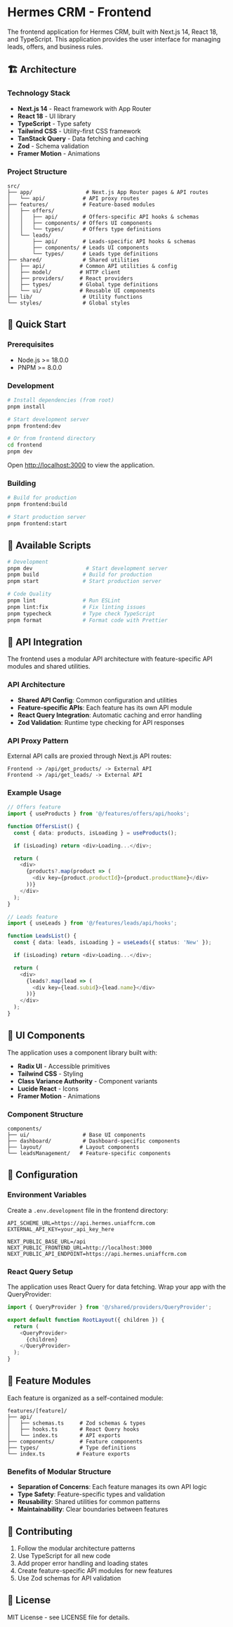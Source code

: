 # Hermes CRM - Frontend

The frontend application for Hermes CRM, built with Next.js 14, React 18, and TypeScript. This application provides the user interface for managing leads, offers, and business rules.

## 🏗️ Architecture

### **Technology Stack**

- **Next.js 14** - React framework with App Router
- **React 18** - UI library
- **TypeScript** - Type safety
- **Tailwind CSS** - Utility-first CSS framework
- **TanStack Query** - Data fetching and caching
- **Zod** - Schema validation
- **Framer Motion** - Animations

### **Project Structure**

```
src/
├── app/                 # Next.js App Router pages & API routes
│   └── api/            # API proxy routes
├── features/           # Feature-based modules
│   ├── offers/
│   │   ├── api/        # Offers-specific API hooks & schemas
│   │   ├── components/ # Offers UI components
│   │   └── types/      # Offers type definitions
│   └── leads/
│       ├── api/        # Leads-specific API hooks & schemas
│       ├── components/ # Leads UI components
│       └── types/      # Leads type definitions
├── shared/             # Shared utilities
│   ├── api/           # Common API utilities & config
│   ├── model/         # HTTP client
│   ├── providers/     # React providers
│   ├── types/         # Global type definitions
│   └── ui/            # Reusable UI components
├── lib/                # Utility functions
└── styles/             # Global styles
```

## 🚀 Quick Start

### Prerequisites

- Node.js >= 18.0.0
- PNPM >= 8.0.0

### Development

```bash
# Install dependencies (from root)
pnpm install

# Start development server
pnpm frontend:dev

# Or from frontend directory
cd frontend
pnpm dev
```

Open [http://localhost:3000](http://localhost:3000) to view the application.

### Building

```bash
# Build for production
pnpm frontend:build

# Start production server
pnpm frontend:start
```

## 🔧 Available Scripts

```bash
# Development
pnpm dev                 # Start development server
pnpm build              # Build for production
pnpm start              # Start production server

# Code Quality
pnpm lint               # Run ESLint
pnpm lint:fix           # Fix linting issues
pnpm typecheck          # Type check TypeScript
pnpm format             # Format code with Prettier
```

## 🔌 API Integration

The frontend uses a modular API architecture with feature-specific API modules and shared utilities.

### **API Architecture**

- **Shared API Config**: Common configuration and utilities
- **Feature-specific APIs**: Each feature has its own API module
- **React Query Integration**: Automatic caching and error handling
- **Zod Validation**: Runtime type checking for API responses

### **API Proxy Pattern**

External API calls are proxied through Next.js API routes:

```
Frontend -> /api/get_products/ -> External API
Frontend -> /api/get_leads/ -> External API
```

### **Example Usage**

```typescript
// Offers feature
import { useProducts } from '@/features/offers/api/hooks';

function OffersList() {
  const { data: products, isLoading } = useProducts();

  if (isLoading) return <div>Loading...</div>;

  return (
    <div>
      {products?.map(product => (
        <div key={product.productId}>{product.productName}</div>
      ))}
    </div>
  );
}

// Leads feature
import { useLeads } from '@/features/leads/api/hooks';

function LeadsList() {
  const { data: leads, isLoading } = useLeads({ status: 'New' });

  if (isLoading) return <div>Loading...</div>;

  return (
    <div>
      {leads?.map(lead => (
        <div key={lead.subid}>{lead.name}</div>
      ))}
    </div>
  );
}
```

## 🎨 UI Components

The application uses a component library built with:

- **Radix UI** - Accessible primitives
- **Tailwind CSS** - Styling
- **Class Variance Authority** - Component variants
- **Lucide React** - Icons
- **Framer Motion** - Animations

### **Component Structure**

```
components/
├── ui/                 # Base UI components
├── dashboard/          # Dashboard-specific components
├── layout/            # Layout components
└── leadsManagement/   # Feature-specific components
```

## 🔧 Configuration

### **Environment Variables**

Create a `.env.development` file in the frontend directory:

```env
API_SCHEME_URL=https://api.hermes.uniaffcrm.com
EXTERNAL_API_KEY=your_api_key_here

NEXT_PUBLIC_BASE_URL=/api
NEXT_PUBLIC_FRONTEND_URL=http://localhost:3000
NEXT_PUBLIC_API_ENDPOINT=https://api.hermes.uniaffcrm.com
```

### **React Query Setup**

The application uses React Query for data fetching. Wrap your app with the QueryProvider:

```typescript
import { QueryProvider } from '@/shared/providers/QueryProvider';

export default function RootLayout({ children }) {
  return (
    <QueryProvider>
      {children}
    </QueryProvider>
  );
}
```

## 📂 Feature Modules

Each feature is organized as a self-contained module:

```
features/[feature]/
├── api/
│   ├── schemas.ts     # Zod schemas & types
│   ├── hooks.ts       # React Query hooks
│   └── index.ts       # API exports
├── components/        # Feature components
├── types/             # Type definitions
└── index.ts          # Feature exports
```

### **Benefits of Modular Structure**

- **Separation of Concerns**: Each feature manages its own API logic
- **Type Safety**: Feature-specific types and validation
- **Reusability**: Shared utilities for common patterns
- **Maintainability**: Clear boundaries between features

## 🤝 Contributing

1. Follow the modular architecture patterns
2. Use TypeScript for all new code
3. Add proper error handling and loading states
4. Create feature-specific API modules for new features
5. Use Zod schemas for API validation

## 📝 License

MIT License - see LICENSE file for details.
